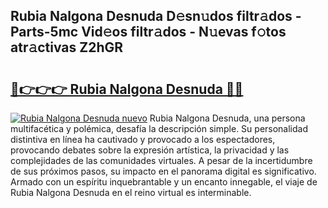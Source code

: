 ## Rubia Nalgona Desnuda D𝚎sn𝚞dos filtr𝚊dos - Parts-5mc Vid𝚎os filtr𝚊dos - N𝚞evas f𝚘tos atr𝚊ctivas Z2hGR

# <h2><a href="http://mbav43o.tromn.icu/?c=Rubia+Nalgona+Desnuda">🔗👉👉👉 Rubia Nalgona Desnuda 🔗🔗</a></h2>

[![Rubia Nalgona Desnuda nuevo](https://i.imgur.com/pEAQMta.gif)](http://mbav43o.tromn.icu/?c=Rubia+Nalgona+Desnuda)
Rubia Nalgona Desnuda, una persona multifacética y polémica, desafía la descripción simple. Su personalidad distintiva en línea ha cautivado y provocado a los espectadores, provocando debates sobre la expresión artística, la privacidad y las complejidades de las comunidades virtuales. A pesar de la incertidumbre de sus próximos pasos, su impacto en el panorama digital es significativo. Armado con un espíritu inquebrantable y un encanto innegable, el viaje de Rubia Nalgona Desnuda en el reino virtual es interminable.
